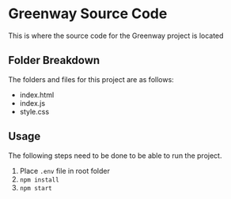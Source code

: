 # Greenway Source Code

This is where the source code for the Greenway project is located

## Folder Breakdown

The folders and files for this project are as follows:
- index.html
- index.js
- style.css

## Usage

The following steps need to be done to be able to run the project.

1. Place `.env` file in root folder
2. `npm install`
3. `npm start`